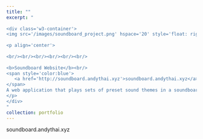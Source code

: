 ```yaml
---
title: ""
excerpt: "  
  
<div class='w3-container'>
<img src='/images/soundboard_project.png' hspace='20' style='float: right'>
  
<p align='center'>
  
<br/><br/><br/><br/><br/><br/>  
  
<b>Soundboard Website</b><br/>
<span style='color:blue'>
   <a href='http://soundboard.andythai.xyz'>soundboard.andythai.xyz</a><br/>
</span>
A web application that plays sets of preset sound themes in a soundboard format.<br/>
</p>
</div>
"
collection: portfolio
---
```


soundboard.andythai.xyz
